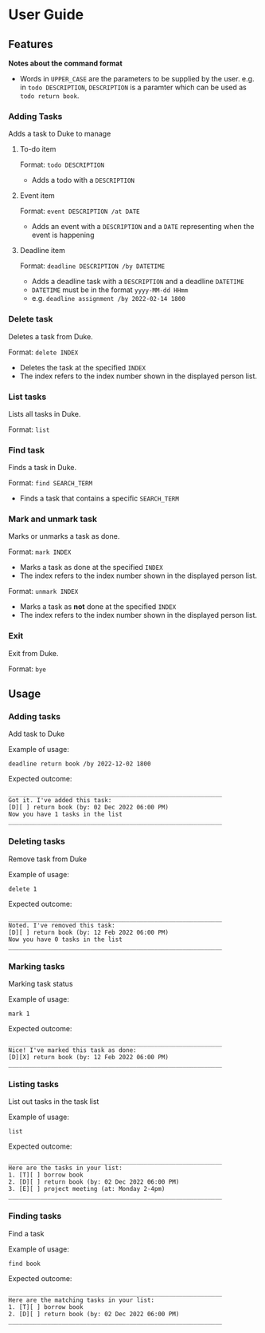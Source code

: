 # User Guide

## Features

**Notes about the command format**

- Words in `UPPER_CASE` are the parameters to be supplied by the user. e.g. in `todo DESCRIPTION`, `DESCRIPTION` is a paramter which can be used as `todo return book`.

### Adding Tasks

Adds a task to Duke to manage

1. To-do item

   Format: `todo DESCRIPTION`

   - Adds a todo with a `DESCRIPTION`

2. Event item

   Format: `event DESCRIPTION /at DATE`

   - Adds an event with a `DESCRIPTION` and a `DATE` representing when the event is happening

3. Deadline item

   Format: `deadline DESCRIPTION /by DATETIME`

   - Adds a deadline task with a `DESCRIPTION` and a deadline `DATETIME`
   - `DATETIME` must be in the format `yyyy-MM-dd HHmm`
   - e.g. `deadline assignment /by 2022-02-14 1800`

### Delete task

Deletes a task from Duke.

Format: `delete INDEX`

- Deletes the task at the specified `INDEX`
- The index refers to the index number shown in the displayed person list.

### List tasks

Lists all tasks in Duke.

Format: `list`

### Find task

Finds a task in Duke.

Format: `find SEARCH_TERM`

- Finds a task that contains a specific `SEARCH_TERM`

### Mark and unmark task

Marks or unmarks a task as done.

Format: `mark INDEX`

- Marks a task as done at the specified `INDEX`
- The index refers to the index number shown in the displayed person list.

Format: `unmark INDEX`

- Marks a task as **not** done at the specified `INDEX`
- The index refers to the index number shown in the displayed person list.

### Exit

Exit from Duke.

Format: `bye`

## Usage

### Adding tasks

Add task to Duke

Example of usage:

`deadline return book /by 2022-12-02 1800`

Expected outcome:

```
____________________________________________________________
Got it. I've added this task:
[D][ ] return book (by: 02 Dec 2022 06:00 PM)
Now you have 1 tasks in the list
____________________________________________________________
```

### Deleting tasks

Remove task from Duke

Example of usage:

`delete 1`

Expected outcome:

```
____________________________________________________________
Noted. I've removed this task:
[D][ ] return book (by: 12 Feb 2022 06:00 PM)
Now you have 0 tasks in the list
____________________________________________________________
```

### Marking tasks

Marking task status

Example of usage:

`mark 1`

Expected outcome:

```
____________________________________________________________
Nice! I've marked this task as done:
[D][X] return book (by: 12 Feb 2022 06:00 PM)
____________________________________________________________
```

### Listing tasks

List out tasks in the task list

Example of usage:

`list`

Expected outcome:

```
____________________________________________________________
Here are the tasks in your list:
1. [T][ ] borrow book
2. [D][ ] return book (by: 02 Dec 2022 06:00 PM)
3. [E][ ] project meeting (at: Monday 2-4pm)
____________________________________________________________
```

### Finding tasks

Find a task

Example of usage:

`find book`

Expected outcome:

```
____________________________________________________________
Here are the matching tasks in your list:
1. [T][ ] borrow book
2. [D][ ] return book (by: 02 Dec 2022 06:00 PM)
____________________________________________________________
```
